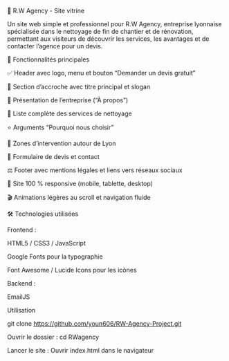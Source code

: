 🧼 R.W Agency - Site vitrine

Un site web simple et professionnel pour R.W Agency, entreprise lyonnaise spécialisée dans le nettoyage de fin de chantier et de rénovation, permettant aux visiteurs de découvrir les services, les avantages et de contacter l’agence pour un devis.


🚀 Fonctionnalités principales

✅ Header avec logo, menu et bouton “Demander un devis gratuit”

💬 Section d’accroche avec titre principal et slogan

👥 Présentation de l’entreprise (“À propos”)

🧹 Liste complète des services de nettoyage

⭐ Arguments “Pourquoi nous choisir”

📍 Zones d’intervention autour de Lyon

📨 Formulaire de devis et contact

⚖️ Footer avec mentions légales et liens vers réseaux sociaux

📱 Site 100 % responsive (mobile, tablette, desktop)

🎬 Animations légères au scroll et navigation fluide


🛠️ Technologies utilisées

Frontend :

HTML5 / CSS3 / JavaScript

Google Fonts pour la typographie

Font Awesome / Lucide Icons pour les icônes

Backend :

EmailJS


Utilisation

git clone https://github.com/youn606/RW-Agency-Project.git

Ouvrir le dossier :
cd RWagency

Lancer le site :
Ouvrir index.html dans le navigateur
